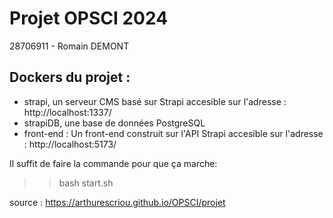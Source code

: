 # Projet OPSCI 2024

28706911 - Romain DEMONT

## Dockers du projet :


- strapi, un serveur CMS basé sur Strapi accesible sur l'adresse : http://localhost:1337/
- strapiDB, une base de données PostgreSQL
- front-end : Un front-end construit sur l'API Strapi accesible sur l'adresse : http://localhost:5173/

Il suffit de faire la commande pour que ça marche: 

>> bash start.sh

source : https://arthurescriou.github.io/OPSCI/projet

